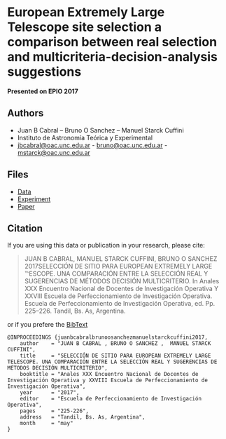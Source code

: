 # European Extremely Large Telescope site selection a comparison between real selection and multicriteria-decision-analysis suggestions

**Presented on EPIO 2017**

## Authors

- Juan B Cabral – Bruno O Sanchez – Manuel Starck Cuffini
- Instituto de Astronomía Teórica y Experimental
- jbcabral@oac.unc.edu.ar - bruno@oac.unc.edu.ar - mstarck@oac.unc.edu.ar

## Files

- [Data](https://github.com/toros-astro/epio2017_EELT_MCDM/blob/master/sites.csv)
- [Experiment](https://github.com/toros-astro/epio2017_EELT_MCDM/blob/master/experiment.ipynb)
- [Paper](https://github.com/toros-astro/epio2017_EELT_MCDM/raw/master/paper_en.pdf)

## Citation

If you are using this data or publication in your research, please cite:

> JUAN B CABRAL, MANUEL STARCK CUFFINI, BRUNO O SANCHEZ 2017SELECCIÓN DE SITIO PARA EUROPEAN EXTREMELY LARGE ℡ESCOPE. UNA COMPARACIÓN ENTRE LA SELECCIÓN REAL Y SUGERENCIAS DE MÉTODOS DECISIÓN MULTICRITERIO. In Anales XXX Encuentro Nacional de Docentes de Investigación Operativa Y XXVIII Escuela de Perfeccionamiento de Investigación Operativa. Escuela de Perfeccionamiento de Investigación Operativa, ed. Pp. 225–226. Tandil, Bs. As, Argentina.


or if you prefere the [BibText](http://www.bibtex.org)

``` bibtext
@INPROCEEDINGS {juanbcabralbrunoosanchezmanuelstarckcuffini2017,
    author    = "JUAN B CABRAL , BRUNO O SANCHEZ ,  MANUEL STARCK CUFFINI",
    title     = "SELECCIÓN DE SITIO PARA EUROPEAN EXTREMELY LARGE TELESCOPE. UNA COMPARACIÓN ENTRE LA SELECCIÓN REAL Y SUGERENCIAS DE MÉTODOS DECISIÓN MULTICRITERIO",
    booktitle = "Anales XXX Encuentro Nacional de Docentes de Investigación Operativa y XXVIII Escuela de Perfeccionamiento de Investigación Operativa",
    year      = "2017",
    editor    = "Escuela de Perfeccionamiento de Investigación Operativa",
    pages     = "225-226",
    address   = "Tandil, Bs. As, Argentina",
    month     = "may"
}
```
